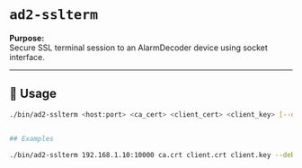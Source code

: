 # `ad2-sslterm`

**Purpose:**  
Secure SSL terminal session to an AlarmDecoder device using socket interface.

---

## 🔧 Usage

```bash
./bin/ad2-sslterm <host:port> <ca_cert> <client_cert> <client_key> [--debug]


## Examples

./bin/ad2-sslterm 192.168.1.10:10000 ca.crt client.crt client.key --debug

